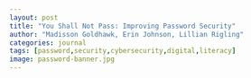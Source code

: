 ```yaml
---
layout: post
title: "You Shall Not Pass: Improving Password Security"
author: "Madisson Goldhawk, Erin Johnson, Lillian Rigling"
categories: journal
tags: [password,security,cybersecurity,digital,literacy]
image: password-banner.jpg
---
```

